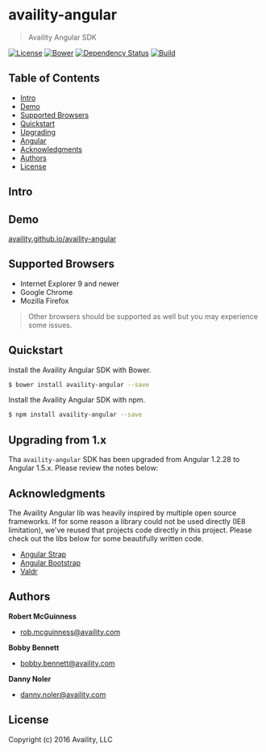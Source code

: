 # availity-angular

> Availity Angular SDK

[![License](https://img.shields.io/badge/license-MIT-blue.svg?style=flat-square&label=license)](http://opensource.org/licenses/MIT)
[![Bower](https://img.shields.io/bower/v/availity-angular.svg)]()
[![Dependency Status](https://img.shields.io/david/dev/Availity/availity-angular.svg?style=flat-square)](https://david-dm.org/Availity/availity-angular)
[![Build](https://img.shields.io/travis/Availity/availity-angular.svg?style=flat-square&label=build)](https://travis-ci.org/Availity/availity-angular)

## Table of Contents

* [Intro](#intro)
* [Demo](#demo)
* [Supported Browsers](#supported-browsers)
* [Quickstart](#quickstart)
* [Upgrading](#upgrading)
* [Angular](#angular)
* [Acknowledgments](#acknowledgments)
* [Authors](#authors)
* [License](#license)

## Intro

## Demo

[availity.github.io/availity-angular](availity.github.io/availity-uikit)

## Supported Browsers

* Internet Explorer 9 and newer
* Google Chrome 
* Mozilla Firefox 

> Other browsers should be supported as well but you may experience some issues.

## Quickstart

Install the Availity Angular SDK with Bower.

```bash
$ bower install availity-angular --save
```

Install the Availity Angular SDK with npm.

```bash
$ npm install availity-angular --save
```

## Upgrading from 1.x

Tha `availity-angular` SDK has been upgraded from Angular 1.2.28 to Angular 1.5.x.  Please review the notes below:

## Acknowledgments
The Availity Angular lib was heavily inspired by multiple open source frameworks.  If for some reason a library could not be used directly (IE8 limitation), we've reused that projects code directly in this project.  Please check out the libs below for some beautifully written code.

+ [Angular Strap](https://github.com/mgcrea/angular-strap)
+ [Angular Bootstrap](https://github.com/angular-ui/bootstrap)
+ [Valdr](https://github.com/netceteragroup/valdr)

## Authors

**Robert McGuinness**
+ [rob.mcguinness@availity.com](rob.mcguinness@availity.com)

**Bobby Bennett**
+ [bobby.bennett@availity.com](bobby.bennett@availity.com)

**Danny Noler**
+ [danny.noler@availity.com](danny.noler@availity.com)

## License

Copyright (c) 2016 Availity, LLC

